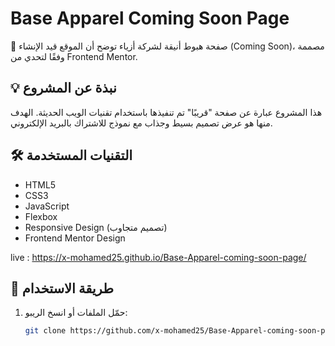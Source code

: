 # Base Apparel Coming Soon Page

🚀 صفحة هبوط أنيقة لشركة أزياء توضح أن الموقع قيد الإنشاء (Coming Soon)، مصممة وفقًا لتحدي من Frontend Mentor.

## 💡 نبذة عن المشروع

هذا المشروع عبارة عن صفحة "قريبًا" تم تنفيذها باستخدام تقنيات الويب الحديثة. الهدف منها هو عرض تصميم بسيط وجذاب مع نموذج للاشتراك بالبريد الإلكتروني.

## 🛠️ التقنيات المستخدمة

- HTML5
- CSS3
- JavaScript
- Flexbox
- Responsive Design (تصميم متجاوب)
- Frontend Mentor Design


 live : https://x-mohamed25.github.io/Base-Apparel-coming-soon-page/



## 📂 طريقة الاستخدام

1. حمّل الملفات أو انسخ الريبو:
   ```bash
   git clone https://github.com/x-mohamed25/Base-Apparel-coming-soon-page.git
